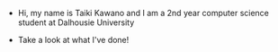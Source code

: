 - Hi, my name is Taiki Kawano and I am a 2nd year computer science student at Dalhousie University

- Take a look at what I've done!
  



<!---
tykawano/tykawano is a ✨ special ✨ repository because its `README.md` (this file) appears on your GitHub profile.
You can click the Preview link to take a look at your changes.
--->
